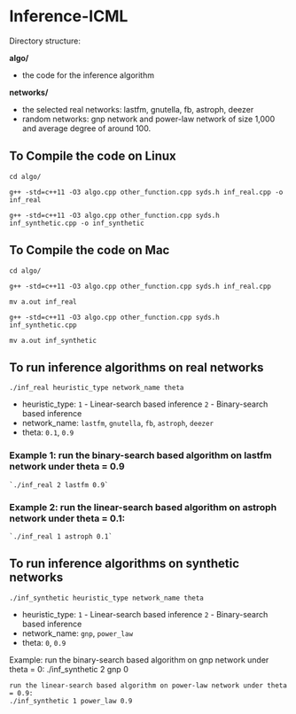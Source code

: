 # Inference-ICML

Directory structure:

**algo/**
- the code for the inference algorithm

**networks/**

- the selected real networks: lastfm, gnutella, fb, astroph, deezer
- random networks: gnp network and power-law network of size 1,000 and average degree of around 100. 

## To Compile the code on Linux   

`cd algo/`

`g++ -std=c++11 -O3 algo.cpp other_function.cpp syds.h inf_real.cpp -o inf_real`

`g++ -std=c++11 -O3 algo.cpp other_function.cpp syds.h inf_synthetic.cpp -o inf_synthetic`


## To Compile the code on Mac  

`cd algo/`

`g++ -std=c++11 -O3 algo.cpp other_function.cpp syds.h inf_real.cpp`

`mv a.out inf_real`

`g++ -std=c++11 -O3 algo.cpp other_function.cpp syds.h inf_synthetic.cpp`

`mv a.out inf_synthetic`


## To run inference algorithms on real networks 

`./inf_real heuristic_type network_name theta`

- heuristic_type: `1` - Linear-search based inference `2` - Binary-search based inference 
- network_name: `lastfm`, `gnutella`, `fb`, `astroph`, `deezer`
- theta: `0.1`, `0.9`

### Example 1: run the binary-search based algorithm on lastfm network under theta = 0.9

    `./inf_real 2 lastfm 0.9`

### Example 2: run the linear-search based algorithm on astroph network under theta = 0.1:

    `./inf_real 1 astroph 0.1`


## To run inference algorithms on synthetic networks 

`./inf_synthetic heuristic_type network_name theta`

- heuristic_type: `1` - Linear-search based inference `2` - Binary-search based inference 
- network_name: `gnp`, `power_law`
- theta: `0`, `0.9`

Example:
    run the binary-search based algorithm on gnp network under theta = 0:
    ./inf_synthetic 2 gnp 0

    run the linear-search based algorithm on power-law network under theta = 0.9:
    ./inf_synthetic 1 power_law 0.9
